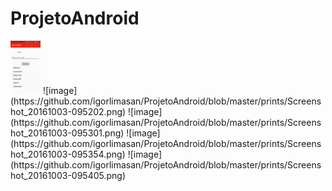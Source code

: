 # ProjetoAndroid
<img src="https://github.com/igorlimasan/ProjetoAndroid/blob/master/prints/Screenshot_20161003-095156.png" width=48)>
![image](https://github.com/igorlimasan/ProjetoAndroid/blob/master/prints/Screenshot_20161003-095202.png)
![image](https://github.com/igorlimasan/ProjetoAndroid/blob/master/prints/Screenshot_20161003-095301.png)
![image](https://github.com/igorlimasan/ProjetoAndroid/blob/master/prints/Screenshot_20161003-095354.png)
![image](https://github.com/igorlimasan/ProjetoAndroid/blob/master/prints/Screenshot_20161003-095405.png)
